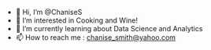 - 👋 Hi, I’m @ChaniseS
- 👀 I’m interested in Cooking and Wine!
- 🌱 I’m currently learning about Data Science and Analytics
- 📫 How to reach me : chanise_smith@yahoo.com

<!---
ChaniseS/ChaniseS is a ✨ special ✨ repository because its `README.md` (this file) appears on your GitHub profile.
You can click the Preview link to take a look at your changes.
--->
